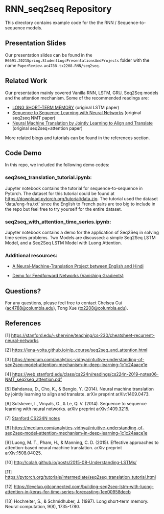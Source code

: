 # RNN_seq2seq Repository

This directory contains example code for the the RNN / Sequence-to-sequence models. 

## Presentation Slides
Our presentation slides can be found in the `E6691.2021Spring.StudentLogsPresentationsAndProjects` folder with the name `PaperReview.ac4788.tx2208.RNN/seq2seq`.

## Related Work
Our presentation mainly covered Vanilla RNN, LSTM, GRU, Seq2Seq models and the attention mechanism. Some of the recommended readings are:

- [LONG SHORT-TERM MEMORY](http://www.bioinf.jku.at/publications/older/2604.pdf) (original LSTM paper)
- [Sequence to Sequence Learning with Neural Networks](https://arxiv.org/pdf/1409.3215.pdf) (original seq2seq NMT paper)
- [Neural Machine Translation by Jointly Learning to Align and Translate](https://arxiv.org/pdf/1409.0473.pdf) (original seq2seq+attention paper)

More related blogs and tutorials can be found in the references section.


## Code Demo

In this repo, we included the following demo codes:

### seq2seq_translation_tutorial.ipynb: 
Jupyter notebook contains the tutorial for sequence-to-sequence in Pytorch. The dataset for this tutorial could be found at <https://download.pytorch.org/tutorial/data.zip>. The tutorial used the dataset 'data/eng-fra.txt' since the English to French pairs are too big to include in the repo but feel free to try yourself for the entire dataset. 

### seq2seq_with_attention_time_series.ipynb:
Jupyter notebook contains a demo for the application of Seq2Seq in solving time series problems. Two Models are discussed: a simple Seq2Seq LSTM Model, and a Seq2Seq LSTM Model with Luong Attention.


### Additional resources:

- [A Neural-Machine-Translation Project between English and Hindi](https://github.com/ArushiSinghal/Neural-Machine-Translation-English-Hindi-for-domain-data)

- [Demo for Feedforward Networks (Vanishing Gradients)](https://web.stanford.edu/class/archive/cs/cs224n/cs224n.1174/lectures/vanishing_grad_example.html)



## Questions?

For any questions, please feel free to contact Chelsea Cui (ac4788@columbia.edu), Tong Xue (tx2208@columbia.edu).

## References

[1] https://stanford.edu/~shervine/teaching/cs-230/cheatsheet-recurrent-neural-networks

[2] https://lena-voita.github.io/nlp_course/seq2seq_and_attention.html

[3] https://medium.com/analytics-vidhya/intuitive-understanding-of-seq2seq-model-attention-mechanism-in-deep-learning-1c1c24aace1e

[4] https://web.stanford.edu/class/cs224n/readings/cs224n-2019-notes06-NMT_seq2seq_attention.pdf

[5] Bahdanau, D., Cho, K., & Bengio, Y. (2014). Neural machine translation by jointly learning to align and translate. arXiv preprint arXiv:1409.0473.

[6] Sutskever, I., Vinyals, O., & Le, Q. V. (2014). Sequence to sequence learning with neural networks. arXiv preprint arXiv:1409.3215.

[7] [Stanford CS224N notes](https://web.stanford.edu/class/archive/cs/cs224n/cs224n.1194/index.html#schedule)

[8] https://medium.com/analytics-vidhya/intuitive-understanding-of-seq2seq-model-attention-mechanism-in-deep-learning-1c1c24aace1e

[9] Luong, M. T., Pham, H., & Manning, C. D. (2015). Effective approaches to attention-based neural machine translation. arXiv preprint arXiv:1508.04025.

[10] http://colah.github.io/posts/2015-08-Understanding-LSTMs/ 

[11] https://pytorch.org/tutorials/intermediate/seq2seq_translation_tutorial.html

[12] https://levelup.gitconnected.com/building-seq2seq-lstm-with-luong-attention-in-keras-for-time-series-forecasting-1ee00958decb

[13] Hochreiter, S., & Schmidhuber, J. (1997). Long short-term memory. Neural computation, 9(8), 1735-1780.